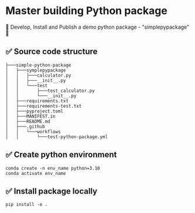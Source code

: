 # Master building Python package

🚀 Develop, Install and Publish a demo python package - "simplepypackage" 🚀

## ✅ Source code structure
```
├───simple-python-package
│   ├───symplepypackage
│   │   ├───calculator.py
│   │   ├───__init__.py
│   │   └───test
│   │       ├───test_calculator.py
│   │       └───__init__.py
│   ├───requirements.txt
│   ├───requirements-test.txt
│   ├───pyproject.toml
│   ├───MANIFEST.in
│   ├───README.md
│   ├───.github
│   │   └───workflows
│   │       └───test-python-package.yml
```

## ✅ Create python environment
```
conda create -n env_name python=3.10
conda activate env_name
```
## ✅ Install package locally 
```
pip install -e .
```
